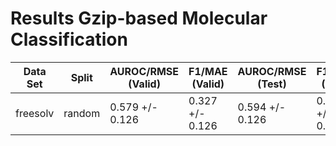 # Results Gzip-based Molecular Classification
|Data Set|Split |AUROC/RMSE (Valid)|F1/MAE (Valid) |AUROC/RMSE (Test)| F1/MAE (Test) |
|--------|------|------------------|---------------|-----------------|---------------|
|freesolv|random|0.579 +/- 0.126   |0.327 +/- 0.126|0.594 +/- 0.126  |0.353 +/- 0.126|
